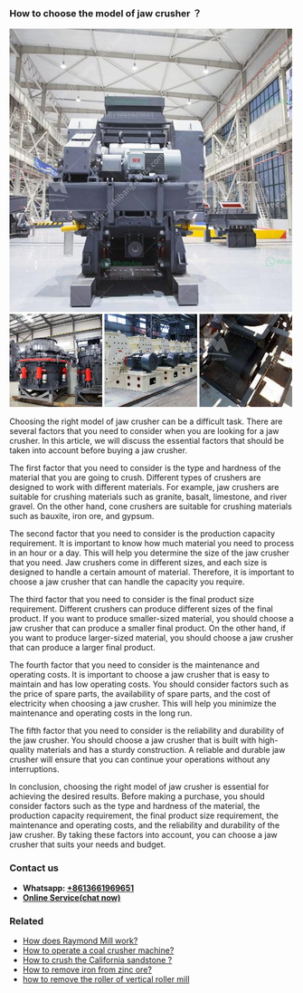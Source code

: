 <h3>How to choose the model of jaw crusher ？</h3><img src='1701745153.jpg' alt=''><p>Choosing the right model of jaw crusher can be a difficult task. There are several factors that you need to consider when you are looking for a jaw crusher. In this article, we will discuss the essential factors that should be taken into account before buying a jaw crusher.</p><p>The first factor that you need to consider is the type and hardness of the material that you are going to crush. Different types of crushers are designed to work with different materials. For example, jaw crushers are suitable for crushing materials such as granite, basalt, limestone, and river gravel. On the other hand, cone crushers are suitable for crushing materials such as bauxite, iron ore, and gypsum.</p><p>The second factor that you need to consider is the production capacity requirement. It is important to know how much material you need to process in an hour or a day. This will help you determine the size of the jaw crusher that you need. Jaw crushers come in different sizes, and each size is designed to handle a certain amount of material. Therefore, it is important to choose a jaw crusher that can handle the capacity you require.</p><p>The third factor that you need to consider is the final product size requirement. Different crushers can produce different sizes of the final product. If you want to produce smaller-sized material, you should choose a jaw crusher that can produce a smaller final product. On the other hand, if you want to produce larger-sized material, you should choose a jaw crusher that can produce a larger final product.</p><p>The fourth factor that you need to consider is the maintenance and operating costs. It is important to choose a jaw crusher that is easy to maintain and has low operating costs. You should consider factors such as the price of spare parts, the availability of spare parts, and the cost of electricity when choosing a jaw crusher. This will help you minimize the maintenance and operating costs in the long run.</p><p>The fifth factor that you need to consider is the reliability and durability of the jaw crusher. You should choose a jaw crusher that is built with high-quality materials and has a sturdy construction. A reliable and durable jaw crusher will ensure that you can continue your operations without any interruptions.</p><p>In conclusion, choosing the right model of jaw crusher is essential for achieving the desired results. Before making a purchase, you should consider factors such as the type and hardness of the material, the production capacity requirement, the final product size requirement, the maintenance and operating costs, and the reliability and durability of the jaw crusher. By taking these factors into account, you can choose a jaw crusher that suits your needs and budget.</p><h3>Contact us</h3><ul><li><strong>Whatsapp:&nbsp;<a href="https://wa.me/8613661969651">+8613661969651</a></strong></li><li><a href="https://swt.shibang-china.com/?git&amp;zhl&amp;How to choose the model of jaw crusher ？"><strong>Online Service(chat now)</strong></a></li></ul><h3>Related</h3><ul><li><a href='How does Raymond Mill work.md'>How does Raymond Mill work?</a></li><li><a href='How to operate a coal crusher machine.md'>How to operate a coal crusher machine?</a></li><li><a href='How to crush the California sandstone .md'>How to crush the California sandstone ?</a></li><li><a href='How to remove iron from zinc ore.md'>How to remove iron from zinc ore?</a></li><li><a href='how to remove the roller of  vertical roller mill.md'>how to remove the roller of  vertical roller mill</a></li></ul>